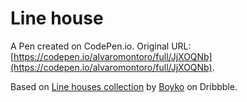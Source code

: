 # Line house

A Pen created on CodePen.io. Original URL: [https://codepen.io/alvaromontoro/full/JjXOQNb](https://codepen.io/alvaromontoro/full/JjXOQNb).

Based on [Line houses collection](https://dribbble.com/shots/14022677-Line-houses-collection) by [Boyko](https://dribbble.com/boykopictures) on Dribbble.
